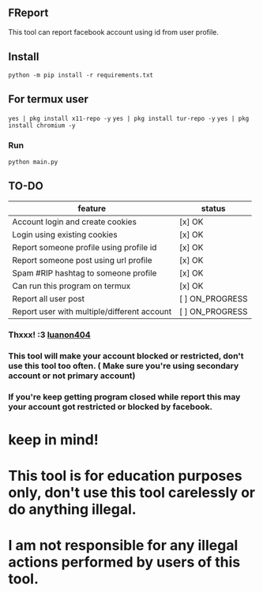 ## FReport

This tool can report facebook account using id from user profile.


## Install

```python -m pip install -r requirements.txt```

## For termux user
```yes | pkg install x11-repo -y```
```yes | pkg install tur-repo -y```
```yes | pkg install chromium -y```

### Run

```python main.py```

## TO-DO
| feature  | status |
| ---    |  --- |
| Account login and create cookies | [x] OK |
| Login using existing cookies | [x] OK |
| Report someone profile using profile id | [x] OK |
| Report someone post using url profile | [x] OK |
| Spam #RIP hashtag to someone profile | [x] OK |
| Can run this program on termux | [x] OK |
| Report all user post | [ ] ON_PROGRESS |
| Report user with multiple/different account | [ ] ON_PROGRESS |




### Thxxx! :3 [luanon404](https://github.com/luanon404/Selenium-On-Termux-Android)


### This tool will make your account blocked or restricted, don't use this tool too often. ( Make sure you're using secondary account or not primary account)

### If you're keep getting program closed while report this may your account got restricted or blocked by facebook.

# keep in mind!
# This tool is for education purposes only, don't use this tool carelessly or do anything illegal.
# I am not responsible for any illegal actions performed by users of this tool.